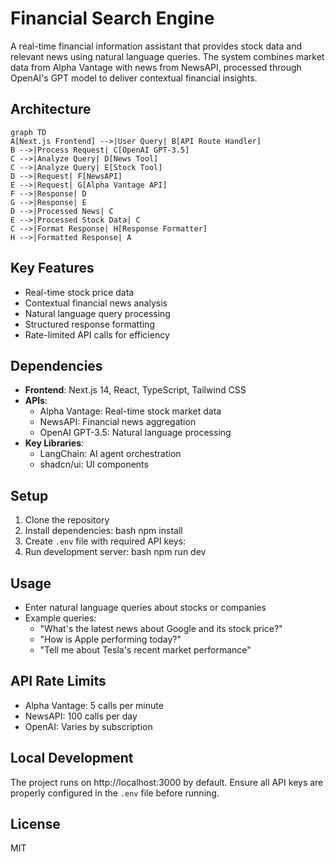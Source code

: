 # Financial Search Engine

A real-time financial information assistant that provides stock data and relevant news using natural language queries. The system combines market data from Alpha Vantage with news from NewsAPI, processed through OpenAI's GPT model to deliver contextual financial insights.

## Architecture 
```mermaid
graph TD
A[Next.js Frontend] -->|User Query| B[API Route Handler]
B -->|Process Request| C[OpenAI GPT-3.5]
C -->|Analyze Query| D[News Tool]
C -->|Analyze Query| E[Stock Tool]
D -->|Request| F[NewsAPI]
E -->|Request| G[Alpha Vantage API]
F -->|Response| D
G -->|Response| E
D -->|Processed News| C
E -->|Processed Stock Data| C
C -->|Format Response| H[Response Formatter]
H -->|Formatted Response| A
```

## Key Features
- Real-time stock price data
- Contextual financial news analysis
- Natural language query processing
- Structured response formatting
- Rate-limited API calls for efficiency

## Dependencies
- **Frontend**: Next.js 14, React, TypeScript, Tailwind CSS
- **APIs**:
  - Alpha Vantage: Real-time stock market data
  - NewsAPI: Financial news aggregation
  - OpenAI GPT-3.5: Natural language processing
- **Key Libraries**:
  - LangChain: AI agent orchestration
  - shadcn/ui: UI components

## Setup
1. Clone the repository
2. Install dependencies:
bash
npm install
3. Create `.env` file with required API keys:
4. Run development server:
bash
npm run dev

## Usage
- Enter natural language queries about stocks or companies
- Example queries:
  - "What's the latest news about Google and its stock price?"
  - "How is Apple performing today?"
  - "Tell me about Tesla's recent market performance"

## API Rate Limits
- Alpha Vantage: 5 calls per minute
- NewsAPI: 100 calls per day
- OpenAI: Varies by subscription

## Local Development
The project runs on http://localhost:3000 by default. Ensure all API keys are properly configured in the `.env` file before running.

## License
MIT